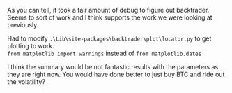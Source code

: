 
As you can tell, it took a fair amount of debug to figure out backtrader.  Seems
to sort of work and I think supports the work we were looking at previously.

Had to modify `.\Lib\site-packages\backtrader\plot\locator.py` to get plotting to work.  
`from matplotlib import warnings` instead of `from matplotlib.dates`

I think the summary would be not fantastic results with the parameters as they
are right now.  You would have done better to just buy BTC and ride out the
volatility?
